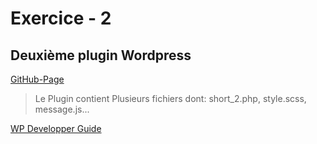 # Exercice - 2
## Deuxième plugin  Wordpress

[GitHub-Page](https://github.com/e2194579/31w-ext2.git) 
> Le Plugin contient Plusieurs fichiers dont: short_2.php, style.scss, message.js...

[WP Developper Guide](https://wordpress.org/plugins/)